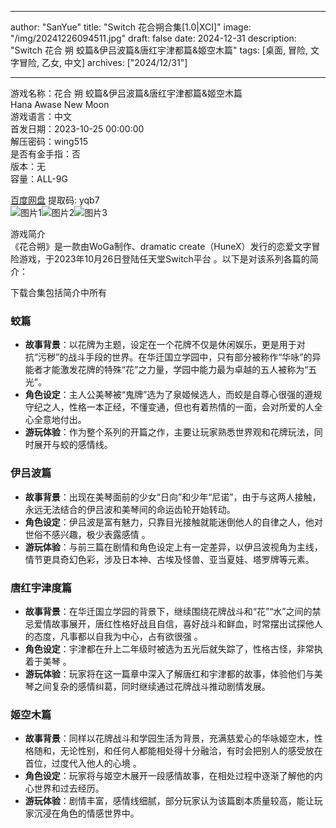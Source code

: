 
---
author: "SanYue"
title: "Switch 花合朔合集[1.0|XCI]"
image: "/img/20241226094511.jpg"
draft: false
date: 2024-12-31
description: "Switch 花合 朔 蛟篇&伊吕波篇&唐红宇津都篇&姬空木篇"
tags: [桌面, 冒险, 文字冒险, 乙女, 中文]
archives: ["2024/12/31"]

---

游戏名称：花合 朔 蛟篇&伊吕波篇&唐红宇津都篇&姬空木篇   
Hana Awase New Moon    
游戏语言：中文  
首发日期：2023-10-25 00:00:00  
解压密码：wing515  
是否有金手指：否  
版本：无   
容量：ALL-9G

[百度网盘](https://pan.baidu.com/s/1N4rMJnyTgllLM_FmPVgTOw) 提取码: yqb7  
![图片1](/img/4cef5e.jpg)![图片2](/img/c118ae.jpg)![图片3](/img/d4fc51.jpg)  

游戏简介  
《花合朔》是一款由WoGa制作、dramatic create（HuneX）发行的恋爱文字冒险游戏，于2023年10月26日登陆任天堂Switch平台 。以下是对该系列各篇的简介：

下载合集包括简介中所有

### 蛟篇
- **故事背景**：以花牌为主题，设定在一个花牌不仅是休闲娱乐，更是用于对抗“污秽”的战斗手段的世界。在华迁国立学园中，只有部分被称作“华咏”的异能者才能激发花牌的特殊“花”之力量，学园中能力最为卓越的五人被称为“五光”。
- **角色设定**：主人公美琴被“鬼牌”选为了泉姬候选人，而蛟是自尊心很强的遵规守纪之人，性格一本正经，不懂变通，但也有着热情的一面，会对所爱的人全心全意地付出。
- **游玩体验**：作为整个系列的开篇之作，主要让玩家熟悉世界观和花牌玩法，同时展开与蛟的感情线。

### 伊吕波篇
- **故事背景**：出现在美琴面前的少女“日向”和少年“尼诺”，由于与这两人接触，永远无法结合的伊吕波和美琴间的命运齿轮开始转动。
- **角色设定**：伊吕波是富有魅力，只靠目光接触就能迷倒他人的自律之人，他对世俗不感兴趣，极少表露感情 。
- **游玩体验**：与前三篇在剧情和角色设定上有一定差异，以伊吕波视角为主线，情节更具奇幻色彩，涉及日本神、古埃及怪兽、亚当夏娃、塔罗牌等元素。

### 唐红宇津度篇
- **故事背景**：在华迁国立学园的背景下，继续围绕花牌战斗和“花”“水”之间的禁忌爱情故事展开，唐红性格好战且自信，喜好战斗和鲜血，时常摆出试探他人的态度，凡事都以自我为中心，占有欲很强 。
- **角色设定**：宇津都在升上二年级时被选为五光后就失踪了，性格古怪，非常执着于美琴 。
- **游玩体验**：玩家将在这一篇章中深入了解唐红和宇津都的故事，体验他们与美琴之间复杂的感情纠葛，同时继续通过花牌战斗推动剧情发展。

### 姬空木篇
- **故事背景**：同样以花牌战斗和学园生活为背景，充满慈爱心的华咏姬空木，性格随和，无论性别，和任何人都能相处得十分融洽，有时会把别人的感受放在首位，过度代入他人的心境 。
- **角色设定**：玩家将与姬空木展开一段感情故事，在相处过程中逐渐了解他的内心世界和过去经历。
- **游玩体验**：剧情丰富，感情线细腻，部分玩家认为该篇剧本质量较高，能让玩家沉浸在角色的情感世界中。
